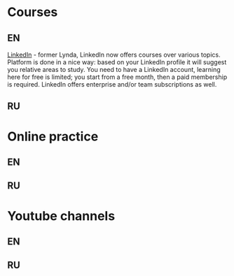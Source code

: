 # Courses

## EN

[LinkedIn](http://https://www.linkedin.com/learning "LinkedIn") - former Lynda, LinkedIn now offers courses over various topics. Platform is done in a nice way: based on your LinkedIn profile it will suggest you relative areas to study. You need to have a LinkedIn account, learning here for free is limited; you start from a free month, then a paid membership is required. LinkedIn offers enterprise and/or team subscriptions as well.

## RU

# Online practice

## EN

## RU

# Youtube channels

## EN

## RU
